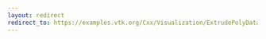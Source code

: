 ```yaml
---
layout: redirect
redirect_to: https://examples.vtk.org/Cxx/Visualization/ExtrudePolyDataAlongLine/
---
```

